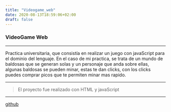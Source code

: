 ```yaml
---
title: "Videogame_web"
date: 2020-08-13T18:59:06+02:00
draft: false
---
```


### VideoGame Web

------------


Practica universitaria, que consistía en realizar un juego con javaScript para el dominio del lenguaje.
En el caso de mi practica, se trata de un mundo de baldosas que se generan solas y un personaje que anda sobre ellas,
algunas baldosas se pueden minar, estas te dan clicks, con los clicks puedes comprar picos que te permiten minar mas rapido.

------------


>El proyecto fue realizado con HTML y javaScript

------------


[github](https://github.com/miguelangelgil/videogame_web "github")